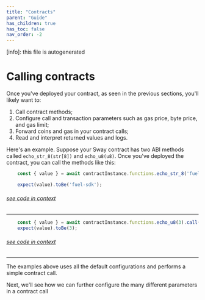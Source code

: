 ```yaml
---
title: "Contracts"
parent: "Guide"
has_children: true
has_toc: false
nav_order: -2
---
```


[info]: this file is autogenerated
# Calling contracts

Once you've deployed your contract, as seen in the previous sections, you'll likely want to:

1. Call contract methods;
2. Configure call and transaction parameters such as gas price, byte price, and gas limit;
3. Forward coins and gas in your contract calls;
4. Read and interpret returned values and logs.

Here's an example. Suppose your Sway contract has two ABI methods called `echo_str_8(str[8])` and `echo_u8(u8)`. Once you've deployed the contract, you can call the methods like this:


```typescript
    const { value } = await contractInstance.functions.echo_str_8('fuel-sdk').call();

    expect(value).toBe('fuel-sdk');
```
###### [see code in context](https://github.com/FuelLabs/fuels-ts/blob/master/packages/fuel-gauge/src/coverage-contract.test.ts#L109-L113)

---



```typescript
    const { value } = await contractInstance.functions.echo_u8(3).call();
    expect(value).toBe(3);
```
###### [see code in context](https://github.com/FuelLabs/fuels-ts/blob/master/packages/fuel-gauge/src/coverage-contract.test.ts#L56-L59)

---


The examples above uses all the default configurations and performs a simple contract call.

Next, we'll see how we can further configure the many different parameters in a contract call
